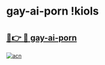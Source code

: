 # gay-ai-porn !kiols

# <h2><a href="https://42na58.esa.edu.pl?title=gay-ai-porn&ref=kiols">🔗👉 🔴 gay-ai-porn</a></h2>

[![acn](https://github.com/user-attachments/assets/0f9c940e-d8b0-45ae-aac7-cd30a18b3e1c)](https://42na58.esa.edu.pl?title=gay-ai-porn&ref=kiols)

